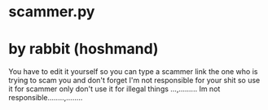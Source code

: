 # scammer.py
# by rabbit (hoshmand)
You have to edit it yourself so you can type a scammer link the one who is trying to scam you and don't forget I'm not responsible for your shit so use it for scammer only don't use it for illegal things
...,......... Im not responsible........,........
